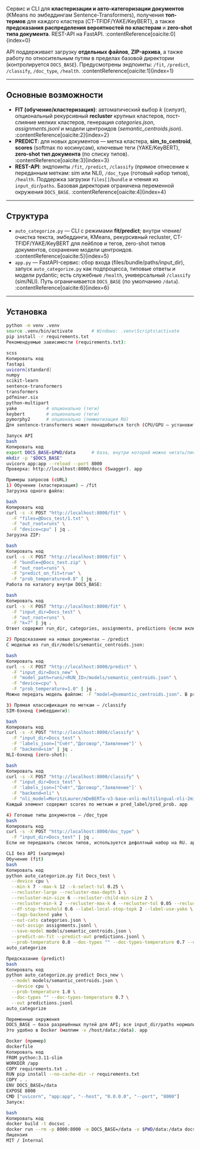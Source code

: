 Сервис и CLI для **кластеризации и авто-категоризации документов** (KMeans по эмбеддингам Sentence-Transformers), 
получения **топ-термов** для каждого кластера (CT-TFIDF/YAKE/KeyBERT), а также **предсказания распределения вероятностей по кластерам** и 
**zero-shot типа документа**. REST-API на FastAPI. :contentReference[oaicite:0]{index=0}

API поддерживает загрузку **отдельных файлов**, **ZIP-архива**, а также работу по относительным путям в пределах базовой директории 
(контролируется `DOCS_BASE`). Предусмотрены эндпоинты: `/fit`, `/predict`, `/classify`, `/doc_type`, `/health`. :contentReference[oaicite:1]{index=1}

---

## Основные возможности

- **FIT (обучение/кластеризация)**: автоматический выбор *k* (силуэт), опциональный рекурсивный **recluster** крупных кластеров, 
  пост-слияние мелких кластеров, генерация *categories.json*, *assignments.jsonl* и модели центроидов (*semantic_centroids.json*). :contentReference[oaicite:2]{index=2}  
- **PREDICT**: для новых документов — метка кластера, **sim_to_centroid**, **scores** (softmax по косинусам), ключевые теги (YAKE/KeyBERT), 
  **zero-shot тип документа** (по списку типов). :contentReference[oaicite:3]{index=3}
- **REST-API**: эндпоинты `/fit`, `/predict`, `/classify` (прямое отнесение к переданным меткам: sim или NLI), `/doc_type` (готовый набор типов), `/health`. 
  Поддержка загрузки `files[]`/`bundle` и чтения из `input_dir`/`paths`. Базовая директория ограничена переменной окружения `DOCS_BASE`. :contentReference[oaicite:4]{index=4}

---

## Структура

- `auto_categorize.py` — CLI с режимами **fit/predict**; внутри чтение/очистка текста, эмбеддинги, KMeans, рекурсивный recluster, 
  CT-TFIDF/YAKE/KeyBERT для лейблов и тегов, zero-shot типов документов, сохранение модели центроидов. :contentReference[oaicite:5]{index=5}  
- `app.py` — FastAPI-сервис: сбор входа (files/bundle/paths/input_dir), запуск `auto_categorize.py` как подпроцесса, 
  типовые ответы и модели pydantic; есть служебные `/health`, универсальный `/classify` (sim/NLI). Путь ограничивается `DOCS_BASE` (по умолчанию `/data`). :contentReference[oaicite:6]{index=6}

---

## Установка

```bash
python -m venv .venv
source .venv/bin/activate       # Windows: .venv\Scripts\activate
pip install -r requirements.txt
Рекомендуемые зависимости (requirements.txt):

scss
Копировать код
fastapi
uvicorn[standard]
numpy
scikit-learn
sentence-transformers
transformers
pdfminer.six
python-multipart
yake           # опционально (теги)
keybert        # опционально (теги)
pymorphy2      # опционально (лемматизация RU)
Для sentence-transformers может понадобиться torch (CPU/GPU — установите подходящий билд).

Запуск API
bash
Копировать код
export DOCS_BASE=$PWD/data      # база, внутри которой можно читать/писать
mkdir -p "$DOCS_BASE"
uvicorn app:app --reload --port 8000
Проверка: http://localhost:8000/docs (Swagger). app

Примеры запросов (cURL)
1) Обучение (кластеризация) — /fit
Загрузка одного файла:

bash
Копировать код
curl -s -X POST "http://localhost:8000/fit" \
  -F "files=@Docs_test/1.txt" \
  -F "out_root=runs" \
  -F "device=cpu" | jq .
Загрузка ZIP:

bash
Копировать код
curl -s -X POST "http://localhost:8000/fit" \
  -F "bundle=@Docs_test.zip" \
  -F "out_root=runs" \
  -F "predict_on_fit=true" \
  -F "prob_temperature=0.8" | jq .
Работа по каталогу внутри DOCS_BASE:

bash
Копировать код
curl -s -X POST "http://localhost:8000/fit" \
  -F "input_dir=Docs_test" \
  -F "out_root=runs" \
  -F "k=7" | jq .
Ответ содержит run_dir, categories, assignments, predictions (если включён predict_on_fit) и список doc_types. app

2) Предсказание на новых документах — /predict
С моделью из run_dir/models/semantic_centroids.json:

bash
Копировать код
curl -s -X POST "http://localhost:8000/predict" \
  -F "input_dir=Docs_new" \
  -F "model_path=runs/<RUN_ID>/models/semantic_centroids.json" \
  -F "device=cpu" \
  -F "prob_temperature=1.0" | jq .
Можно передать модель файлом: -F "model=@semantic_centroids.json". В predictions.jsonl будут поля pred_label, sim_to_centroid, scores, tags, а также doc_type_pred/doc_type_scores если задан doc_types. auto_categorize

3) Прямая классификация по меткам — /classify
SIM-бэкенд (эмбеддинги):

bash
Копировать код
curl -s -X POST "http://localhost:8000/classify" \
  -F "input_dir=Docs_test" \
  -F 'labels_json=["Счёт","Договор","Заявление"]' \
  -F "backend=sim" | jq .
NLI-бэкенд (zero-shot):

bash
Копировать код
curl -s -X POST "http://localhost:8000/classify" \
  -F "input_dir=Docs_test" \
  -F 'labels_json=["Счёт","Договор","Заявление"]' \
  -F "backend=nli" \
  -F "nli_model=MoritzLaurer/mDeBERTa-v3-base-xnli-multilingual-nli-2mil7" | jq .
Каждый элемент содержит scores по меткам и pred_label/pred_prob. app

4) Готовые типы документов — /doc_type
bash
Копировать код
curl -s -X POST "http://localhost:8000/doc_type" \
  -F "input_dir=Docs_test" | jq .
Если не передавать список типов, используется дефолтный набор на RU. app

CLI без API (напрямую)
Обучение (fit)
bash
Копировать код
python auto_categorize.py fit Docs_test \
  --device cpu \
  --min-k 7 --max-k 12 --k-select-tol 0.25 \
  --recluster-large --recluster-max-depth 1 \
  --recluster-min-size 6 --recluster-child-min-size 2 \
  --recluster-min-k 2 --recluster-max-k 4 --recluster-tol 0.05 --recluster-max-dominance 0.90 \
  --df-stop-threshold 0.6 --label-local-stop-topk 2 --label-use-yake \
  --tags-backend yake \
  --out-cats categories.json \
  --out-assign assignments.jsonl \
  --save-model models/semantic_centroids.json \
  --predict-on-fit --predict-out predictions.jsonl \
  --prob-temperature 0.8 --doc-types "" --doc-types-temperature 0.7 --doc-types-out doc_types.txt
auto_categorize

Предсказание (predict)
bash
Копировать код
python auto_categorize.py predict Docs_new \
  --model models/semantic_centroids.json \
  --device cpu \
  --prob-temperature 1.0 \
  --doc-types "" --doc-types-temperature 0.7 \
  --out predictions.jsonl
auto_categorize

Переменные окружения
DOCS_BASE — база разрешённых путей для API; все input_dir/paths нормализуются внутрь неё. По умолчанию /data.
Это удобно в Docker (маппим -v /host/data:/data). app

Docker (пример)
dockerfile
Копировать код
FROM python:3.11-slim
WORKDIR /app
COPY requirements.txt .
RUN pip install --no-cache-dir -r requirements.txt
COPY . .
ENV DOCS_BASE=/data
EXPOSE 8000
CMD ["uvicorn", "app:app", "--host", "0.0.0.0", "--port", "8000"]
Запуск:

bash
Копировать код
docker build -t docsvc .
docker run --rm -p 8000:8000 -e DOCS_BASE=/data -v $PWD/data:/data docsvc
Лицензия
MIT / Internal 
